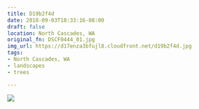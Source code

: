 ```yaml
---
title: D19b2f4d
date: 2018-09-03T18:33:16-08:00
draft: false
location: North Cascades, WA
original_fn: DSCF0444_01.jpg
img_url: https://d17enza3bfujl8.cloudfront.net/d19b2f4d.jpg 
tags:
- North Cascades, WA
- landscapes
- trees

---
```


![](https://d17enza3bfujl8.cloudfront.net/d19b2f4d.jpg)
